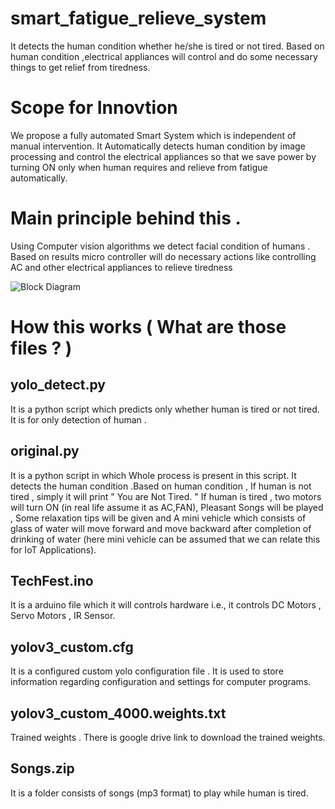 # smart_fatigue_relieve_system
It detects the human condition whether he/she is tired or not tired. Based on human condition ,electrical appliances will control and do some necessary things to get relief from tiredness.

# Scope for Innovtion
We propose a fully automated Smart System which is independent of manual intervention. It Automatically detects human condition by image processing and control the electrical appliances so that we save power by turning ON only when human requires and relieve from fatigue automatically. 

# Main principle behind this .
Using Computer vision algorithms we detect facial condition of humans . Based on results micro controller will do necessary actions like controlling AC and other electrical appliances to relieve tiredness

![Block Diagram](https://github.com/[username]/[reponame]/blob/[branch]/image.jpg?raw=true)

# How this works ( What are those files ? )
## yolo_detect.py
It is a python script which predicts only  whether human is tired or not tired. It is for only detection of human . 

## original.py
It is a python script in which Whole process is present in this script. It detects the human condition .Based on human condition , If human is not tired , simply it will print " You are Not Tired. " If human is tired , two motors will turn ON (in real life assume it as AC,FAN), Pleasant Songs will be played , Some relaxation tips will be given and A mini vehicle which consists of glass of water will move forward and move backward after completion of drinking of water (here mini vehicle can be assumed that we can relate this for IoT Applications).

## TechFest.ino 
It is a arduino file which it will controls hardware i.e., it controls DC Motors , Servo Motors , IR Sensor.

## yolov3_custom.cfg
It is a configured custom yolo configuration file . It is used to store information regarding configuration and settings for computer programs.

## yolov3_custom_4000.weights.txt
Trained weights . There is google drive link to download the trained weights.

## Songs.zip 
It is a folder consists of songs (mp3 format) to play while human is tired.
